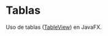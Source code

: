 # Tablas

Uso de tablas ([TableView](https://docs.oracle.com/javase/8/javafx/api/javafx/scene/control/TableView.html)) en JavaFX.

